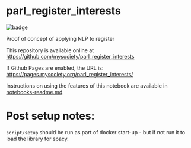 
# parl_register_interests

[![badge](https://mybinder.org/badge.svg)](https://mybinder.org/v2/gh/mysociety/parl_register_interests/HEAD)

Proof of concept of applying NLP to register

This repository is available online at https://github.com/mysociety/parl_register_interests

If Github Pages are enabled, the URL is: https://pages.mysociety.org/parl_register_interests/

Instructions on using the features of this notebook are available in [notebooks-readme.md](notebooks-readme.md).


# Post setup notes:

`script/setup` should be run as part of docker start-up - but if not run it to load the library for spacy.